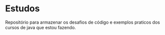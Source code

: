 # Estudos
Repositório para armazenar os desafios de código e exemplos praticos dos cursos de java que estou fazendo.

